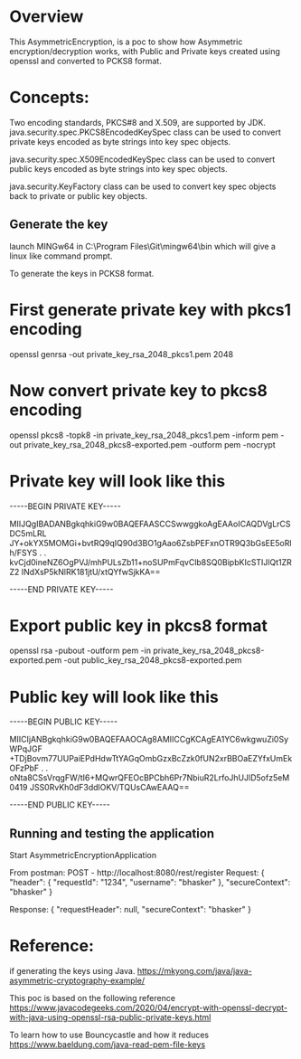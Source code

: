 # Overview
This AsymmetricEncryption, is a poc to show how Asymmetric encryption/decryption works, with 
Public and Private keys created using openssl and converted to PCKS8 format.

# Concepts:
Two encoding standards, PKCS#8 and X.509, are supported by JDK.
java.security.spec.PKCS8EncodedKeySpec class can be used to 
  convert private keys encoded as byte strings into key spec objects.

java.security.spec.X509EncodedKeySpec class can be used to 
  convert public keys encoded as byte strings into key spec objects.

java.security.KeyFactory class can be used to 
  convert key spec objects back to private or public key objects.


## Generate the key
launch MINGw64 in C:\Program Files\Git\mingw64\bin 
which will give a linux like command prompt.

To generate the keys in PCKS8 format.
# First generate private key with pkcs1 encoding
openssl genrsa -out private_key_rsa_2048_pkcs1.pem 2048

# Now convert private key to pkcs8 encoding
openssl pkcs8 -topk8 -in private_key_rsa_2048_pkcs1.pem -inform pem -out private_key_rsa_2048_pkcs8-exported.pem -outform pem -nocrypt

# Private key will look like this
-----BEGIN PRIVATE KEY-----

MIIJQgIBADANBgkqhkiG9w0BAQEFAASCCSwwggkoAgEAAoICAQDVgLrCSDC5mLRL
JY+okYX5MOMGi+bvtRQ9qIQ90d3BO1gAao6ZsbPEFxnOTR9Q3bGsEE5oRlh/FSYS
.
.
kvCjd0ineNZ6OgPVJ/mhPULsZb11+noSUPmFqvClb8SQ0BipbKIcSTIJlQt1ZRZ2
INdXsP5kNlRK181jtU/xtQYfwSjkKA==

-----END PRIVATE KEY-----

# Export public key in pkcs8 format
openssl rsa -pubout -outform pem -in private_key_rsa_2048_pkcs8-exported.pem -out public_key_rsa_2048_pkcs8-exported.pem

# Public key will look like this
-----BEGIN PUBLIC KEY-----

MIICIjANBgkqhkiG9w0BAQEFAAOCAg8AMIICCgKCAgEA1YC6wkgwuZi0SyWPqJGF
+TDjBovm77UUPaiEPdHdwTtYAGqOmbGzxBcZzk0fUN2xrBBOaEZYfxUmEkOFzPbF
.
.
oNta8CSsVrqgFW/tI6+MQwrQFEOcBPCbh6Pr7NbiuR2LrfoJhUJlD5ofz5eM0419
JSS0RvKh0dF3ddlOKV/TQUsCAwEAAQ==

-----END PUBLIC KEY-----

## Running and testing the application
Start AsymmetricEncryptionApplication

From postman:
  POST - http://localhost:8080/rest/register
Request:
 {
     "header": {
     "requestId": "1234",
     "username": "bhasker"
    },
    "secureContext": "bhasker"
 }

Response:
 {
   "requestHeader": null,
   "secureContext": "bhasker"
 }

# Reference:
  if generating the keys using Java.
https://mkyong.com/java/java-asymmetric-cryptography-example/

This poc is based on the following reference
https://www.javacodegeeks.com/2020/04/encrypt-with-openssl-decrypt-with-java-using-openssl-rsa-public-private-keys.html

To learn how to use Bouncycastle and how it reduces
https://www.baeldung.com/java-read-pem-file-keys